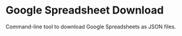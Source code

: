 
Google Spreadsheet Download
===========================

Command-line tool to download Google Spreadsheets as JSON files.
